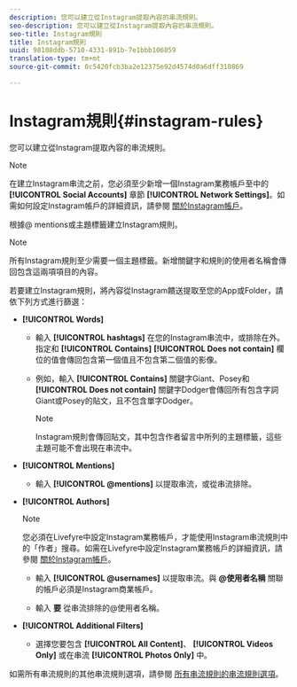 ```yaml
---
description: 您可以建立從Instagram提取內容的串流規則。
seo-description: 您可以建立從Instagram提取內容的串流規則。
seo-title: Instagram規則
title: Instagram規則
uuid: 98108ddb-5710-4331-891b-7e1bbb106059
translation-type: tm+mt
source-git-commit: 0c5420fcb3ba2e12375e92d4574d0a6dff310869

---
```



# Instagram規則{#instagram-rules}

您可以建立從Instagram提取內容的串流規則。

>[!NOTE]
>
>在建立Instagram串流之前，您必須至少新增一個Instagram業務帳戶至中的 **[!UICONTROL Social Accounts]** 章節 **[!UICONTROL Network Settings]**。如需如何設定Instagram帳戶的詳細資訊，請參閱 [關於Instagram帳戶](../c-users-creating-accounts-with-studio-access/t-configure-social-accout-instagram/c-about-instagram-accounts.md#c_about_instagram_accounts)。

根據@ mentions或主題標籤建立Instagram規則。

>[!NOTE]
>
>所有Instagram規則至少需要一個主題標籤。新增關鍵字和規則的使用者名稱會傳回包含這兩項項目的內容。

若要建立Instagram規則，將內容從Instagram饋送提取至您的App或Folder，請依下列方式進行篩選：

* **[!UICONTROL Words]**

   * 輸入 **[!UICONTROL hashtags]** 在您的Instagram串流中，或排除在外。指定和 **[!UICONTROL Contains]** **[!UICONTROL Does not contain]** 欄位的值會傳回包含第一個值且不包含第二個值的影像。

   * 例如，輸入 **[!UICONTROL Contains]** 關鍵字Giant、Posey和 **[!UICONTROL Does not contain]** 關鍵字Dodger會傳回所有包含字詞Giant或Posey的貼文，且不包含單字Dodger。

      >[!NOTE]
      >
      >Instagram規則會傳回貼文，其中包含作者留言中所列的主題標籤，這些主題可能不會出現在串流中。

* **[!UICONTROL Mentions]**

   * 輸入 **[!UICONTROL @mentions]** 以提取串流，或從串流排除。

* **[!UICONTROL Authors]**

   >[!NOTE]
   >
   >您必須在Livefyre中設定Instagram業務帳戶，才能使用Instagram串流規則中的「作者」搜尋。如需在Livefyre中設定Instagram業務帳戶的詳細資訊，請參閱 [關於Instagram帳戶](../c-users-creating-accounts-with-studio-access/t-configure-social-accout-instagram/c-about-instagram-accounts.md#c_about_instagram_accounts)。

   * 輸入 **[!UICONTROL @usernames]** 以提取串流。與 **@使用者名稱** 關聯的帳戶必須是Instagram商業帳戶。

   * 輸入 **要** 從串流排除的@使用者名稱。

* **[!UICONTROL Additional Filters]**

   * 選擇您要包含 **[!UICONTROL All Content]**、 **[!UICONTROL Videos Only]** 或在串流 **[!UICONTROL Photos Only]** 中。

如需所有串流規則的其他串流規則選項，請參閱 [所有串流規則的串流規則選項](../c-streams/c-stream-rule-options-for-all-stream-rules.md#c_stream_rule_options_for_all_stream_rules)。
